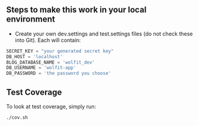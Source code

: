 
## Steps to make this work in your local environment

* Create your own dev.settings and test.settings files (do not check these into Git). Each will contain:

``` py
SECRET_KEY = "your generated secret key"
DB_HOST = 'localhost'
BLOG_DATABASE_NAME = 'wolfit_dev'
DB_USERNAME = 'wolfit-app'
DB_PASSWORD = 'the password you choose'
```

## Test Coverage

To look at test coverage, simply run:

``` sh
./cov.sh
```